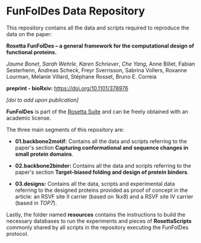 # FunFolDes Data Repository

This repository contains all the data and scripts required to reproduce the data on the paper:

**Rosetta FunFolDes – a general framework for the computational design of functional proteins.**

*Jaume Bonet*, *Sarah Wehrle*, *Karen Schriever*, *Che Yang*, Anne Billet, Fabian Sesterhenn, Andreas Scheck, Freyr Sverrisson, Sabrina Vollers, Roxanne Lourman, Melanie Villard, Stéphane Rosset, Bruno E. Correia

**preprint - bioRxiv:** https://doi.org/10.1101/378976 

*[doi to add upon publication]*

**FunFolDes** is part of the [Rosetta Suite](https://www.rosettacommons.org/software) and can be freely obtained with an academic license.

The three main segments of this repository are:

* **01.backbone2motif:** Contains all the data and scripts referring to the paper's section **Capturing conformational and sequence changes in small protein domains**.

* **02.backbone2binder:** Contains all the data and scripts referring to the paper's section **Target-biased folding and design of protein binders**.

* **03.designs:** Contains all the data, scripts and experimental data referring to the designed proteins provided as proof of concept in the article: an RSVF site II carrier (based on *1kx8*) and a RSVF site IV carrier (based in *TOP7*).

Lastly, the folder named **resources** contains the instructions to build the necessary databases to run the experiments and pieces of **RosettaScripts** commonly shared by all scripts in the repository executing the FunFolDes protocol.
